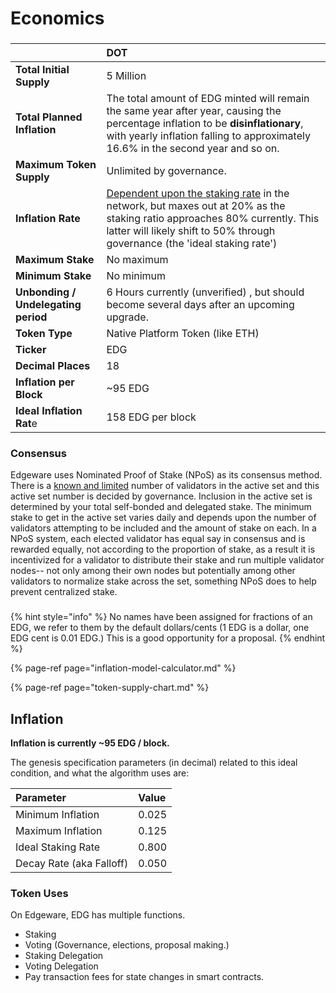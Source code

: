 # Economics

### 

### 

|  | DOT |
| :--- | :--- |
| **Total Initial Supply** | 5 Million |
| **Total Planned Inflation** | The total amount of EDG minted will remain the same year after year, causing the percentage inflation to be **disinflationary**, with yearly inflation falling to approximately 16.6% in the second year and so on. |
| **Maximum Token Supply** | Unlimited by governance. |
| **Inflation Rate** | [Dependent upon the staking rate](https://docs.google.com/spreadsheets/d/1QCs1KgGGAEIDugOHHD6n8kI4UG2v5nO_DwXt-D8El4A/edit#gid=494484132) in the network, but maxes out at 20% as the staking ratio approaches 80% currently. This latter will likely shift to 50% through governance \(the 'ideal staking rate'\) |
| **Maximum Stake** | No maximum |
| **Minimum Stake** | No minimum |
| **Unbonding / Undelegating period** | 6 Hours currently \(unverified\) , but should become several days after an upcoming upgrade. |
| **Token Type** | Native Platform Token \(like ETH\) |
| **Ticker** | EDG |
| **Decimal Places** | 18 |
| **Inflation per Block** | ~95 EDG |
| **Ideal Inflation Rat**e | 158 EDG per block |

### Consensus

Edgeware uses Nominated Proof of Stake \(NPoS\) as its consensus method. There is a [known and limited](https://polkadot.js.org/apps/#/staking) number of validators in the active set and this active set number is decided by governance. Inclusion in the active set is determined by your total self-bonded and delegated stake. The minimum stake to get in the active set varies daily and depends upon the number of validators attempting to be included and the amount of stake on each. In a NPoS system, each elected validator has equal say in consensus and is rewarded equally, not according to the proportion of stake, as a result it is incentivized for a validator to distribute their stake and run multiple validator nodes-- not only among their own nodes but potentially among other validators to normalize stake across the set, something NPoS does to help prevent centralized stake. 

### 

{% hint style="info" %}
No names have been assigned for fractions of an EDG, we refer to them by the default dollars/cents \(1 EDG is a dollar, one EDG cent is 0.01 EDG.\) This is a good opportunity for a proposal.
{% endhint %}



{% page-ref page="inflation-model-calculator.md" %}

{% page-ref page="token-supply-chart.md" %}

## Inflation



**Inflation is currently ~95 EDG / block.**  
    
The genesis specification parameters \(in decimal\) related to this ideal condition, and what the algorithm uses are:

| Parameter | Value |
| :--- | :--- |
| Minimum Inflation | 0.025 |
| Maximum Inflation | 0.125 |
| Ideal Staking Rate | 0.800 |
| Decay Rate \(aka Falloff\) | 0.050 |





### Token Uses

On Edgeware, EDG has multiple functions.

* Staking 
* Voting \(Governance, elections, proposal making.\)
* Staking Delegation
* Voting Delegation
* Pay transaction fees for state changes in smart contracts.






